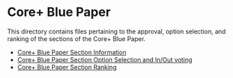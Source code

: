 # Core+ Blue Paper

This directory contains files pertaining to the approval, option selection, and ranking of the sections of the Core+ Blue Paper.

- [Core+ Blue Paper Section Information](section-details.md)
- [Core+ Blue Paper Section Option Selection and In/Out voting](in-out-option.md)
- [Core+ Blue Paper Section Ranking](section-rank.md)

